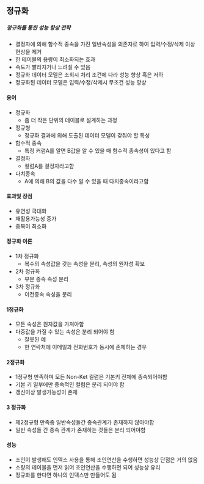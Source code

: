 ## 정규화
##### 정규화를 통한 성능 향상 전략
- 결정자에 의해 함수적 종속을 가진 일반속성을 의존자로 하여 입력/수정/삭제 이상현상을 제거
- 한 테이블의 용량이 최소화되는 효과
- 속도가 빨라지거나 느려질 수 있음
- 정규화 데이터 모델은 조회시 처리 조건에 다라 성능 향상 혹은 저하
- 정규화된 데이터 모델은 입력/수정/삭제시 무조건 성능 향상

#### 용어
- 정규화
  - 좀 더 작은 단위의 테이블로 설계하는 과정
- 정규형
  - 정규화 결과에 의해 도출된 데이터 모델이 갖춰야 할 특성
- 함수적 종속
  - 특정 커럼A를 알면 B값을 알 수 있을 때 함수적 종속성이 있다고 함
- 결정자
  - 컬럼A를 결정자라고함
- 다치종속
  - A에 의해 B의 값을 다수 알 수 있을 때 다치종속이라고함

#### 효과및 장점
- 유연성 극대화
- 재활용가능성 증가
- 중복이 최소화

#### 정규화 이론
- 1차 정규화
  - 복수의 속성값을 갖는 속성을 분리, 속성의 원자성 확보
- 2차 정규화
  - 부분 종속 속성 분리
- 3차 정규화
  - 이전종속 속성을 분리 

#### 1정규화
- 모든 속성은 원자값을 가져야함
- 다중값을 가질 수 있는 속성은 분리 되어야 함
  - 잘못된 예
  - 한 연락처에 이메일과 전화번호가 동시에 존제하는 경우

#### 2정규화
- 1정규형 만족하며 모든 Non-Ket 컬럼은 기본키 전체에 종속되어야함
- 기본 키 일부에만 종속적인 컬럼은 분리 되어야 함
- 갱신이상 발생가능성이 존재

#### 3 정규화
- 제2정규형 만족중 일반속성들간 종속관계가 존재하지 않아야함
- 일반 속성들 간 종속 관계가 존재하는 것들은 분리 되어야함

#### 성능
- 조인이 발생해도 인덱스 사용을 통해 조인연산을 수행하면 성능상 단점은 거의 없음
- 소량의 테이블을 먼저 읽어 조인연산을 수행하면 되어 성능상 유리
- 정규화를 한다면 하나의 인덱스만 만들어도 됨

